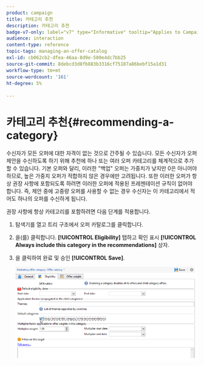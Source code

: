```yaml
---
product: campaign
title: 카테고리 추천
description: 카테고리 추천
badge-v7-only: label="v7" type="Informative" tooltip="Applies to Campaign Classic v7 only"
audience: interaction
content-type: reference
topic-tags: managing-an-offer-catalog
exl-id: cb062cb2-dfea-46aa-8d9e-580e4dc7bb25
source-git-commit: 8debcd3d8fb883b3316cf75187a86bebf15a1d31
workflow-type: tm+mt
source-wordcount: '161'
ht-degree: 5%

---
```


# 카테고리 추천{#recommending-a-category}



수신자가 모든 오퍼에 대한 자격이 없는 것으로 간주될 수 있습니다. 모든 수신자가 오퍼 제안을 수신하도록 하기 위해 추천에 하나 또는 여러 오퍼 카테고리를 체계적으로 추가할 수 있습니다. 기본 오퍼와 달리, 이러한 &quot;백업&quot; 오퍼는 가중치가 낮지만 0은 아니어야 하므로, 높은 가중치 오퍼가 적합하지 않은 경우에만 고려됩니다. 또한 이러한 오퍼가 항상 권장 사항에 포함되도록 하려면 이러한 오퍼에 적용된 프레젠테이션 규칙이 없어야 합니다. 즉, 제안 중에 고중량 오퍼를 사용할 수 없는 경우 수신자는 이 카테고리에서 적어도 하나의 오퍼를 수신하게 됩니다.

권장 사항에 항상 카테고리를 포함하려면 다음 단계를 적용합니다.

1. 탐색기를 열고 트리 구조에서 오퍼 카탈로그를 클릭합니다.
1. 을(를) 클릭합니다. **[!UICONTROL Eligibility]** 탭하고 확인 표시 **[!UICONTROL Always include this category in the recommendations]** 상자.
1. 을 클릭하여 완료 및 승인 **[!UICONTROL Save]**.

   ![](assets/offer_cat_default_001.png)
